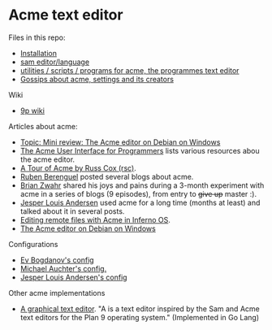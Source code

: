 # Acme text editor

Files in this repo:

- [Installation](/wiki/install.md)
- [sam editor/language](/wiki/sam.md)
- [utilities / scripts / programs for acme, the programmes text editor](https://github.com/karahobny/acme-utils)
- [Gossips about acme, settings and its creators](/gossips.md)

Wiki

- [9p wiki](https://9p.io/wiki/plan9/community/index.html)

Articles about acme:

- [Topic: Mini review: The Acme editor on Debian on Windows](http://www.donationcoder.com/forum/index.php?topic=45547.0)
- [The Acme User Interface for Programmers](http://acme.cat-v.org) lists various resources abou the acme editor.
- [A Tour of Acme by Russ Cox (rsc)](https://research.swtch.com/acme).
- [Ruben Berenguel](https://www.mostlymaths.net/2013/03/extensibility-programming-acme-text-editor.html) posted several blogs about acme.
- [Brian Zwahr](http://echosa.github.io/blog/2014/06/18/lets-try-acme-ep-1-hello/) shared his joys and pains during a 3-month experiment with acme in a series of blogs (9 episodes), from entry to ~~give up~~ master :).
- [Jesper Louis Andersen](http://jlouisramblings.blogspot.sg/2013/04/acme-as-editor_20.html) used acme for a long time (months at least) and talked about it in several posts.
- [Editing remote files with Acme in Inferno OS](https://bluishcoder.co.nz/2013/06/11/editing-remote-files-with-acme-in-inferno-os.html).
- [The Acme editor on Debian on Windows](http://www.donationcoder.com/forum/index.php?topic=45547.0)

Configurations

- [Ev Bogdanov's config](https://github.com/evbogdanov/acme)
- [Michael Auchter's config.](https://github.com/auchter/dotfiles/tree/master/plan9)
- [Jesper Louis Andersen's config](https://github.com/jlouis/plan9-setup)

Other acme implementations

- [A graphical text editor](https://github.com/as/a). "A is a text editor inspired by the Sam and Acme text editors for the Plan 9 operating system." (Implemented in Go Lang)

